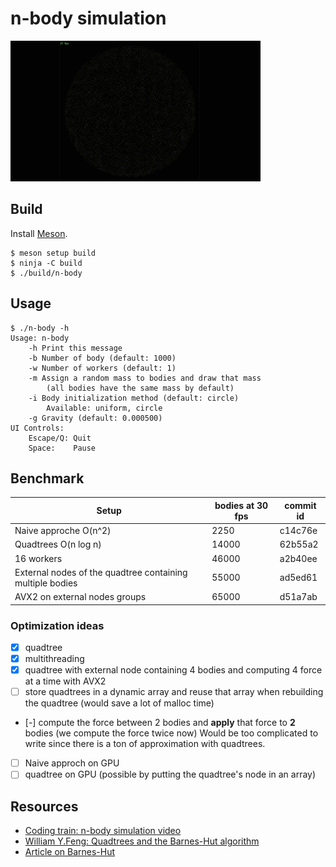 # n-body simulation

![demo.gif](./demo.gif)

## Build

Install [Meson](https://mesonbuild.com/Quick-guide.html).

```
$ meson setup build
$ ninja -C build
$ ./build/n-body
```

## Usage

```
$ ./n-body -h
Usage: n-body
	-h Print this message
	-b Number of body (default: 1000)
	-w Number of workers (default: 1)
	-m Assign a random mass to bodies and draw that mass
		(all bodies have the same mass by default)
	-i Body initialization method (default: circle)
		Available: uniform, circle
	-g Gravity (default: 0.000500)
UI Controls:
	Escape/Q: Quit
	Space:    Pause
```

## Benchmark

| Setup                                                     | bodies at 30 fps  | commit id |
|-----------------------------------------------------------|-------------------|-----------|
| Naive approche O(n^2)                                     | 2250              | c14c76e   |
| Quadtrees O(n log n)                                      | 14000             | 62b55a2   |
| 16 workers                                                | 46000             | a2b40ee   |
| External nodes of the quadtree containing multiple bodies | 55000             | ad5ed61   |
| AVX2 on external nodes groups                             | 65000             | d51a7ab   |

### Optimization ideas

- [x] quadtree
- [x] multithreading
- [x] quadtree with external node containing 4 bodies and computing 4 force at a time with AVX2
- [ ] store quadtrees in a dynamic array and reuse that array when rebuilding the quadtree (would save a lot of malloc time)
- [-] compute the force between 2 bodies and **apply** that force to **2** bodies (we compute the force twice now)
    Would be too complicated to write since there is a ton of approximation with quadtrees.
- [ ] Naive approch on GPU
- [ ] quadtree on GPU (possible by putting the quadtree's node in an array)

## Resources

- [Coding train: n-body simulation video](https://www.youtube.com/watch?v=GjbKsOkN1Oc&t=220s)
- [William Y.Feng: Quadtrees and the Barnes-Hut algorithm](https://www.youtube.com/watch?v=tOlKLJ4WmSE)
- [Article on Barnes-Hut](http://arborjs.org/docs/barnes-hut)
